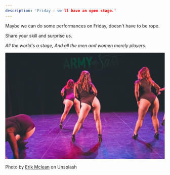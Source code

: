 ```yaml
---
description: 'Friday : we'll have an open stage.'
---
```


Maybe we can do some performances on Friday, doesn't have to be rope.

Share your skill and surprise us. 

_All the world's a stage, And all the men and women merely players._

![](.gitbook/assets/openstage.jpeg)

Photo by [Erik Mclean](https://unsplash.com/@introspectivedsgn) on Unsplash
